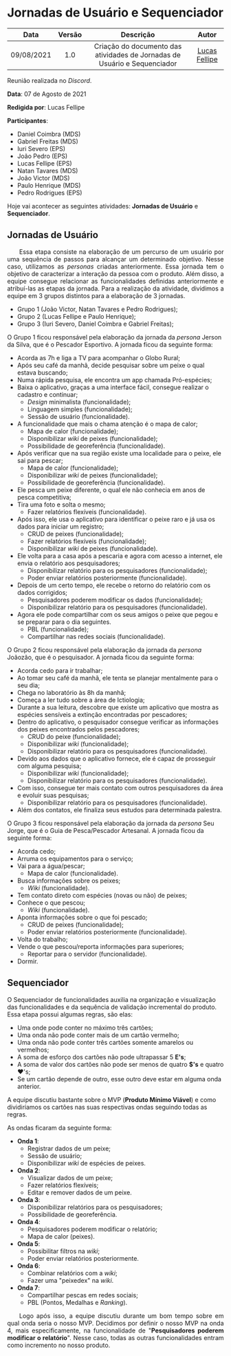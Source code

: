 # Jornadas de Usuário e Sequenciador

| Data       | Versão | Descrição            | Autor             |
|:----------:|:------:|:--------------------:|:-----------------:|
| 09/08/2021 | 1.0 | Criação do documento das atividades de Jornadas de Usuário e Sequenciador  | [Lucas Fellipe](https://github.com/lucasfcm9) |

Reunião realizada no *Discord*.

**Data**: 07 de Agosto de 2021

**Redigida por**: Lucas Fellipe

**Participantes**:

- Daniel Coimbra (MDS)
- Gabriel Freitas (MDS)
- Iuri Severo (EPS)
- João Pedro (EPS)
- Lucas Fellipe (EPS)
- Natan Tavares (MDS)
- João Victor (MDS)
- Paulo Henrique (MDS)
- Pedro Rodrigues (EPS)

Hoje vai acontecer as seguintes atividades: **Jornadas de Usuário** e **Sequenciador**.

## Jornadas de Usuário

<p align="justify"> &emsp;&emsp;Essa etapa consiste na elaboração de um percurso de um usuário por uma sequência de passos para alcançar um determinado objetivo. Nesse caso, utilizamos as <i>personas</i> criadas anteriormente. Essa jornada tem o objetivo de caracterizar a interação da pessoa com o produto. Além disso, a equipe consegue relacionar as funcionalidades definidas anteriormente e atribuí-las as etapas da jornada. Para a realização da atividade, dividimos a equipe em 3 grupos distintos para a elaboração de 3 jornadas.</p>

- Grupo 1 (João Victor, Natan Tavares e Pedro Rodrigues);
- Grupo 2 (Lucas Fellipe e Paulo Henrique);
- Grupo 3 (Iuri Severo, Daniel Coimbra e Gabriel Freitas);

O Grupo 1 ficou responsável pela elaboração da jornada da <i>persona</i> Jerson da Silva, que é o Pescador Esportivo. A jornada ficou da seguinte forma:

- Acorda as 7h e liga a TV para acompanhar o Globo Rural;
- Após seu café da manhã, decide pesquisar sobre um peixe o qual estava buscando;
- Numa rápida pesquisa, ele encontra um app chamada Pró-espécies;
- Baixa o aplicativo, graças a uma interface fácil, consegue realizar o cadastro e continuar;
  - *Design* minimalista (funcionalidade);
  - Linguagem simples (funcionalidade);
  - Sessão de usuário (funcionalidade).
- A funcionalidade que mais o chama atenção é o mapa de calor;
  - Mapa de calor (funcionalidade);
  - Disponibilizar *wiki* de peixes (funcionalidade);
  - Possibilidade de georeferência (funcionalidade).
- Após verificar que na sua região existe uma localidade para o peixe, ele sai para pescar;
  - Mapa de calor (funcionalidade);
  - Disponibilizar *wiki* de peixes (funcionalidade);
  - Possibilidade de georeferência (funcionalidade).
- Ele pesca um peixe diferente, o qual ele não conhecia em anos de pesca competitiva;
- Tira uma foto e solta o mesmo;
  - Fazer relatórios flexíveis (funcionalidade).
- Após isso, ele usa o aplicativo para identificar o peixe raro e já usa os dados para iniciar um registro;
  - CRUD de peixes (funcionalidade);
  - Fazer relatórios flexíveis (funcionalidade);
  - Disponibilizar *wiki* de peixes (funcionalidade).
- Ele volta para a casa após a pescaria e agora com acesso a internet, ele envia o relatório aos pesquisadores;
  - Disponibilizar relatório para os pesquisadores (funcionalidade);
  - Poder enviar relatórios posteriormente (funcionalidade).
- Depois de um certo tempo, ele recebe o retorno do relatório com os dados corrigidos;
  - Pesquisadores poderem modificar os dados (funcionalidade);
  - Disponibilizar relatório para os pesquisadores (funcionalidade).
- Agora ele pode compartilhar com os seus amigos o peixe que pegou e se preparar para o dia seguintes.
  - PBL (funcionalidade);
  - Compartilhar nas redes sociais (funcionalidade).

O Grupo 2 ficou responsável pela elaboração da jornada da <i>persona</i> Joãozão, que é o pesquisador. A jornada ficou da seguinte forma:

- Acorda cedo para ir trabalhar;
- Ao tomar seu café da manhã, ele tenta se planejar mentalmente para o seu dia;
- Chega no laboratório às 8h da manhã;
- Começa a ler tudo sobre a área de Ictiologia;
- Durante a sua leitura, descobre que existe um aplicativo que mostra as espécies sensíveis a extinção encontradas por pescadores;
- Dentro do aplicativo, o pesquisador consegue verificar as informações dos peixes encontrados pelos pescadores;
  - CRUD do peixe (funcionalidade);
  - Disponibilizar *wiki* (funcionalidade);
  - Disponibilizar relatório para os pesquisadores (funcionalidade).
- Devido aos dados que o aplicativo fornece, ele é capaz de prosseguir com alguma pesquisa;
  - Disponibilizar *wiki* (funcionalidade);
  - Disponibilizar relatório para os pesquisadores (funcionalidade).
- Com isso, consegue ter mais contato com outros pesquisadores da área e evoluir suas pesquisas;
  - Disponibilizar relatório para os pesquisadores (funcionalidade).
- Além dos contatos, ele finaliza seus estudos para determinada palestra.

O Grupo 3 ficou responsável pela elaboração da jornada da <i>persona</i> Seu Jorge, que é o Guia de Pesca/Pescador Artesanal. A jornada ficou da seguinte forma:

- Acorda cedo;
- Arruma os equipamentos para o serviço;
- Vai para a água/pescar;
  - Mapa de calor (funcionalidade).
- Busca informações sobre os peixes;
  - *Wiki* (funcionalidade).
- Tem contato direto com espécies (novas ou não) de peixes;
- Conhece o que pescou;
  - *Wiki* (funcionalidade).
- Aponta informações sobre o que foi pescado;
  - CRUD de peixes (funcionalidade);
  - Poder enviar relatórios posteriormente (funcionalidade).
- Volta do trabalho;
- Vende o que pescou/reporta informações para superiores;
  - Reportar para o servidor (funcionalidade).
- Dormir.


## Sequenciador

O Sequenciador de funcionalidades auxilia na organização e visualização das funcionalidades e da sequência de validação incremental do produto. Essa etapa possui algumas regras, são elas:
- Uma onde pode conter no máximo três cartões;
- Uma onda não pode conter mais de um cartão vermelho;
- Uma onda não pode conter três cartões somente amarelos ou vermelhos;
- A soma de esforço dos cartões não pode ultrapassar 5 **E's**;
- A soma de valor dos cartões não pode ser menos de quatro **$'s** e quatro ❤️'s;
- Se um cartão depende de outro, esse outro deve estar em alguma onda anterior.

A equipe discutiu bastante sobre o MVP (**Produto Mínimo Viável**) e como dividiríamos os cartões nas suas respectivas ondas seguindo todas as regras.

As ondas ficaram da seguinte forma:

- **Onda 1**:
  - Registrar dados de um peixe;
  - Sessão de usuário;
  - Disponibilizar *wiki* de espécies de peixes.
- **Onda 2**:
  - Visualizar dados de um peixe;
  - Fazer relatórios flexíveis;
  - Editar e remover dados de um peixe.
- **Onda 3**:
  - Disponibilizar relatórios para os pesquisadores;
  - Possibilidade de georeferência.
- **Onda 4**:
  - Pesquisadores poderem modificar o relatório;
  - Mapa de calor (peixes).
- **Onda 5**:
  - Possibilitar filtros na *wiki*;
  - Poder enviar relatórios posteriormente.
- **Onda 6**:
  - Combinar relatórios com a *wiki*;
  - Fazer uma "peixedex" na *wiki*.
- **Onda 7**:
  - Compartilhar pescas em redes sociais;
  - PBL (Pontos, Medalhas e *Ranking*).

<p align="justify"> &emsp;&emsp;Logo após isso, a equipe discutiu durante um bom tempo sobre em qual onda seria o nosso MVP. Decidimos por definir o nosso MVP na onda 4, mais especificamente, na funcionalidade de "<b>Pesquisadores poderem modificar o relatório</b>". Nesse caso, todas as outras funcionalidades entram como incremento no nosso produto.</p>